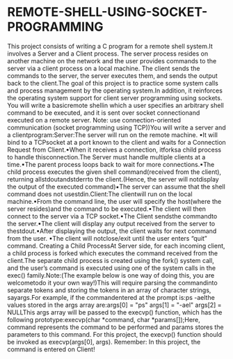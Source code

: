 # REMOTE-SHELL-USING-SOCKET-PROGRAMMING
This project consists of writing a C program for a remote shell system.It involves a  Server  and  a  Client  process.  The server  process  resides  on  another  machine  on  the network  and  the  user  provides  commands  to  the  server  via  a  client  process  on  a  local machine. The client sends the commands to the server, the server executes them, and sends the output back to the client.The goal of this project is to practice some system calls and process management by the operating system.In addition, it reinforces the operating system support for client server  programming  using  sockets. You  will  write  a  basicremote  shellin  which  a  user specifies an arbitrary shell command to be executed, and it is sent over socket connectionand executed on a remote server.
Note: use connection-oriented communication (socket programming using TCP))You will write a server and a clientprogram:Server:The server will run on the remote machine. ▪It  will  bind  to  a TCPsocket  at  a  port  known  to  the  client and  waits  for  a Connection Request from Client.▪When  it  receives  a  connection,  itforksa  child  process  to  handle  thisconnection.The Server must handle multiple clients at a time.▪The parent process loops back to wait for more connections.▪The  child  process executes  the  given  shell  command(received  from  the client), returning allstdoutandstderrto the client.(Hence, the server will notdisplay the output of the executed command)▪The server can assume that the shell command does not usestdin.Client:The clientwill run on the local machine.▪From  the  command  line,  the  user  will  specify  the  host(where  the  server resides)and the command to be executed.▪The client will then connect to the server via a TCP socket.▪The Client sendsthe commandto the server.▪The client will display any output received from the server to thestdout.▪After displaying the output, the client waits for next command from the user. ▪The client will notclose/exit until the user enters “quit” command.
Creating a Child ProcessAt Server side, for each incoming client, a child process is forked which executes the command received from the client.The  separate  child  process  is  created  using  the  fork()  system  call,  and  the  user’s command is executed using one of the system calls in the exec() family.Note:(The example below is one way of doing this, you are welcometodo it your own way!)This will require parsing the commandinto separate tokens and storing the tokens in an array of character strings, sayargs.For example, if the commandentered at the prompt is:ps -aelthe values stored in the args array are:args[0] = "ps" args[1] = "-ael" args[2] = NULLThis args array will be passed to the execvp() function, which has the following prototype:execvp(char *command, char *params[]);Here,  command represents the command to be performed  and params stores the parameters to this command. For this project, the execvp() function should be invoked as execvp(args[0], args). Remember: In this project, the command is entered on Client!
